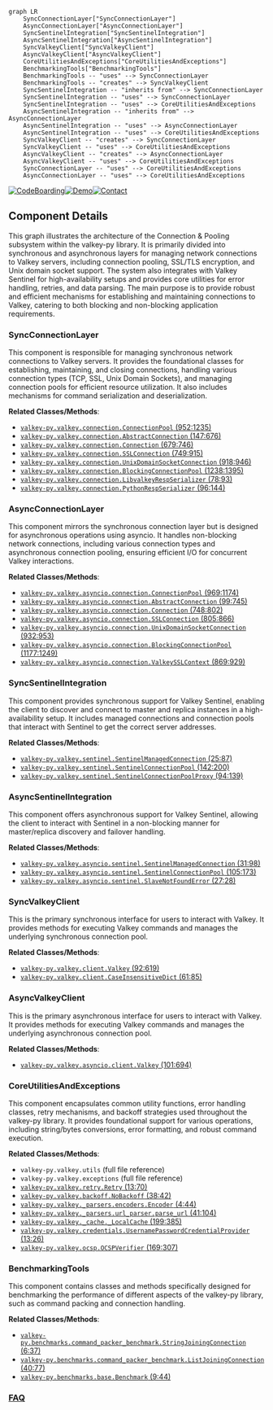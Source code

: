 ```mermaid
graph LR
    SyncConnectionLayer["SyncConnectionLayer"]
    AsyncConnectionLayer["AsyncConnectionLayer"]
    SyncSentinelIntegration["SyncSentinelIntegration"]
    AsyncSentinelIntegration["AsyncSentinelIntegration"]
    SyncValkeyClient["SyncValkeyClient"]
    AsyncValkeyClient["AsyncValkeyClient"]
    CoreUtilitiesAndExceptions["CoreUtilitiesAndExceptions"]
    BenchmarkingTools["BenchmarkingTools"]
    BenchmarkingTools -- "uses" --> SyncConnectionLayer
    BenchmarkingTools -- "creates" --> SyncValkeyClient
    SyncSentinelIntegration -- "inherits from" --> SyncConnectionLayer
    SyncSentinelIntegration -- "uses" --> SyncConnectionLayer
    SyncSentinelIntegration -- "uses" --> CoreUtilitiesAndExceptions
    AsyncSentinelIntegration -- "inherits from" --> AsyncConnectionLayer
    AsyncSentinelIntegration -- "uses" --> AsyncConnectionLayer
    AsyncSentinelIntegration -- "uses" --> CoreUtilitiesAndExceptions
    SyncValkeyClient -- "creates" --> SyncConnectionLayer
    SyncValkeyClient -- "uses" --> CoreUtilitiesAndExceptions
    AsyncValkeyClient -- "creates" --> AsyncConnectionLayer
    AsyncValkeyClient -- "uses" --> CoreUtilitiesAndExceptions
    SyncConnectionLayer -- "uses" --> CoreUtilitiesAndExceptions
    AsyncConnectionLayer -- "uses" --> CoreUtilitiesAndExceptions
```
[![CodeBoarding](https://img.shields.io/badge/Generated%20by-CodeBoarding-9cf?style=flat-square)](https://github.com/CodeBoarding/GeneratedOnBoardings)[![Demo](https://img.shields.io/badge/Try%20our-Demo-blue?style=flat-square)](https://www.codeboarding.org/demo)[![Contact](https://img.shields.io/badge/Contact%20us%20-%20contact@codeboarding.org-lightgrey?style=flat-square)](mailto:contact@codeboarding.org)

## Component Details

This graph illustrates the architecture of the Connection & Pooling subsystem within the valkey-py library. It is primarily divided into synchronous and asynchronous layers for managing network connections to Valkey servers, including connection pooling, SSL/TLS encryption, and Unix domain socket support. The system also integrates with Valkey Sentinel for high-availability setups and provides core utilities for error handling, retries, and data parsing. The main purpose is to provide robust and efficient mechanisms for establishing and maintaining connections to Valkey, catering to both blocking and non-blocking application requirements.

### SyncConnectionLayer
This component is responsible for managing synchronous network connections to Valkey servers. It provides the foundational classes for establishing, maintaining, and closing connections, handling various connection types (TCP, SSL, Unix Domain Sockets), and managing connection pools for efficient resource utilization. It also includes mechanisms for command serialization and deserialization.


**Related Classes/Methods**:

- <a href="https://github.com/valkey-io/valkey-py/blob/master/valkey/connection.py#L952-L1235" target="_blank" rel="noopener noreferrer">`valkey-py.valkey.connection.ConnectionPool` (952:1235)</a>
- <a href="https://github.com/valkey-io/valkey-py/blob/master/valkey/connection.py#L147-L676" target="_blank" rel="noopener noreferrer">`valkey-py.valkey.connection.AbstractConnection` (147:676)</a>
- <a href="https://github.com/valkey-io/valkey-py/blob/master/valkey/connection.py#L679-L746" target="_blank" rel="noopener noreferrer">`valkey-py.valkey.connection.Connection` (679:746)</a>
- <a href="https://github.com/valkey-io/valkey-py/blob/master/valkey/connection.py#L749-L915" target="_blank" rel="noopener noreferrer">`valkey-py.valkey.connection.SSLConnection` (749:915)</a>
- <a href="https://github.com/valkey-io/valkey-py/blob/master/valkey/connection.py#L918-L946" target="_blank" rel="noopener noreferrer">`valkey-py.valkey.connection.UnixDomainSocketConnection` (918:946)</a>
- <a href="https://github.com/valkey-io/valkey-py/blob/master/valkey/connection.py#L1238-L1395" target="_blank" rel="noopener noreferrer">`valkey-py.valkey.connection.BlockingConnectionPool` (1238:1395)</a>
- <a href="https://github.com/valkey-io/valkey-py/blob/master/valkey/connection.py#L78-L93" target="_blank" rel="noopener noreferrer">`valkey-py.valkey.connection.LibvalkeyRespSerializer` (78:93)</a>
- <a href="https://github.com/valkey-io/valkey-py/blob/master/valkey/connection.py#L96-L144" target="_blank" rel="noopener noreferrer">`valkey-py.valkey.connection.PythonRespSerializer` (96:144)</a>


### AsyncConnectionLayer
This component mirrors the synchronous connection layer but is designed for asynchronous operations using asyncio. It handles non-blocking network connections, including various connection types and asynchronous connection pooling, ensuring efficient I/O for concurrent Valkey interactions.


**Related Classes/Methods**:

- <a href="https://github.com/valkey-io/valkey-py/blob/master/valkey/asyncio/connection.py#L969-L1174" target="_blank" rel="noopener noreferrer">`valkey-py.valkey.asyncio.connection.ConnectionPool` (969:1174)</a>
- <a href="https://github.com/valkey-io/valkey-py/blob/master/valkey/asyncio/connection.py#L99-L745" target="_blank" rel="noopener noreferrer">`valkey-py.valkey.asyncio.connection.AbstractConnection` (99:745)</a>
- <a href="https://github.com/valkey-io/valkey-py/blob/master/valkey/asyncio/connection.py#L748-L802" target="_blank" rel="noopener noreferrer">`valkey-py.valkey.asyncio.connection.Connection` (748:802)</a>
- <a href="https://github.com/valkey-io/valkey-py/blob/master/valkey/asyncio/connection.py#L805-L866" target="_blank" rel="noopener noreferrer">`valkey-py.valkey.asyncio.connection.SSLConnection` (805:866)</a>
- <a href="https://github.com/valkey-io/valkey-py/blob/master/valkey/asyncio/connection.py#L932-L953" target="_blank" rel="noopener noreferrer">`valkey-py.valkey.asyncio.connection.UnixDomainSocketConnection` (932:953)</a>
- <a href="https://github.com/valkey-io/valkey-py/blob/master/valkey/asyncio/connection.py#L1177-L1249" target="_blank" rel="noopener noreferrer">`valkey-py.valkey.asyncio.connection.BlockingConnectionPool` (1177:1249)</a>
- <a href="https://github.com/valkey-io/valkey-py/blob/master/valkey/asyncio/connection.py#L869-L929" target="_blank" rel="noopener noreferrer">`valkey-py.valkey.asyncio.connection.ValkeySSLContext` (869:929)</a>


### SyncSentinelIntegration
This component provides synchronous support for Valkey Sentinel, enabling the client to discover and connect to master and replica instances in a high-availability setup. It includes managed connections and connection pools that interact with Sentinel to get the correct server addresses.


**Related Classes/Methods**:

- <a href="https://github.com/valkey-io/valkey-py/blob/master/valkey/sentinel.py#L25-L87" target="_blank" rel="noopener noreferrer">`valkey-py.valkey.sentinel.SentinelManagedConnection` (25:87)</a>
- <a href="https://github.com/valkey-io/valkey-py/blob/master/valkey/sentinel.py#L142-L200" target="_blank" rel="noopener noreferrer">`valkey-py.valkey.sentinel.SentinelConnectionPool` (142:200)</a>
- <a href="https://github.com/valkey-io/valkey-py/blob/master/valkey/sentinel.py#L94-L139" target="_blank" rel="noopener noreferrer">`valkey-py.valkey.sentinel.SentinelConnectionPoolProxy` (94:139)</a>


### AsyncSentinelIntegration
This component offers asynchronous support for Valkey Sentinel, allowing the client to interact with Sentinel in a non-blocking manner for master/replica discovery and failover handling.


**Related Classes/Methods**:

- <a href="https://github.com/valkey-io/valkey-py/blob/master/valkey/asyncio/sentinel.py#L31-L98" target="_blank" rel="noopener noreferrer">`valkey-py.valkey.asyncio.sentinel.SentinelManagedConnection` (31:98)</a>
- <a href="https://github.com/valkey-io/valkey-py/blob/master/valkey/asyncio/sentinel.py#L105-L173" target="_blank" rel="noopener noreferrer">`valkey-py.valkey.asyncio.sentinel.SentinelConnectionPool` (105:173)</a>
- <a href="https://github.com/valkey-io/valkey-py/blob/master/valkey/asyncio/sentinel.py#L27-L28" target="_blank" rel="noopener noreferrer">`valkey-py.valkey.asyncio.sentinel.SlaveNotFoundError` (27:28)</a>


### SyncValkeyClient
This is the primary synchronous interface for users to interact with Valkey. It provides methods for executing Valkey commands and manages the underlying synchronous connection pool.


**Related Classes/Methods**:

- <a href="https://github.com/valkey-io/valkey-py/blob/master/valkey/client.py#L92-L619" target="_blank" rel="noopener noreferrer">`valkey-py.valkey.client.Valkey` (92:619)</a>
- <a href="https://github.com/valkey-io/valkey-py/blob/master/valkey/client.py#L61-L85" target="_blank" rel="noopener noreferrer">`valkey-py.valkey.client.CaseInsensitiveDict` (61:85)</a>


### AsyncValkeyClient
This is the primary asynchronous interface for users to interact with Valkey. It provides methods for executing Valkey commands and manages the underlying asynchronous connection pool.


**Related Classes/Methods**:

- <a href="https://github.com/valkey-io/valkey-py/blob/master/valkey/asyncio/client.py#L101-L694" target="_blank" rel="noopener noreferrer">`valkey-py.valkey.asyncio.client.Valkey` (101:694)</a>


### CoreUtilitiesAndExceptions
This component encapsulates common utility functions, error handling classes, retry mechanisms, and backoff strategies used throughout the valkey-py library. It provides foundational support for various operations, including string/bytes conversions, error formatting, and robust command execution.


**Related Classes/Methods**:

- `valkey-py.valkey.utils` (full file reference)
- `valkey-py.valkey.exceptions` (full file reference)
- <a href="https://github.com/valkey-io/valkey-py/blob/master/valkey/retry.py#L13-L70" target="_blank" rel="noopener noreferrer">`valkey-py.valkey.retry.Retry` (13:70)</a>
- <a href="https://github.com/valkey-io/valkey-py/blob/master/valkey/backoff.py#L38-L42" target="_blank" rel="noopener noreferrer">`valkey-py.valkey.backoff.NoBackoff` (38:42)</a>
- <a href="https://github.com/valkey-io/valkey-py/blob/master/valkey/_parsers/encoders.py#L4-L44" target="_blank" rel="noopener noreferrer">`valkey-py.valkey._parsers.encoders.Encoder` (4:44)</a>
- <a href="https://github.com/valkey-io/valkey-py/blob/master/valkey/_parsers/url_parser.py#L41-L104" target="_blank" rel="noopener noreferrer">`valkey-py.valkey._parsers.url_parser.parse_url` (41:104)</a>
- <a href="https://github.com/valkey-io/valkey-py/blob/master/valkey/_cache.py#L199-L385" target="_blank" rel="noopener noreferrer">`valkey-py.valkey._cache._LocalCache` (199:385)</a>
- <a href="https://github.com/valkey-io/valkey-py/blob/master/valkey/credentials.py#L13-L26" target="_blank" rel="noopener noreferrer">`valkey-py.valkey.credentials.UsernamePasswordCredentialProvider` (13:26)</a>
- <a href="https://github.com/valkey-io/valkey-py/blob/master/valkey/ocsp.py#L169-L307" target="_blank" rel="noopener noreferrer">`valkey-py.valkey.ocsp.OCSPVerifier` (169:307)</a>


### BenchmarkingTools
This component contains classes and methods specifically designed for benchmarking the performance of different aspects of the valkey-py library, such as command packing and connection handling.


**Related Classes/Methods**:

- <a href="https://github.com/valkey-io/valkey-py/blob/master/benchmarks/command_packer_benchmark.py#L6-L37" target="_blank" rel="noopener noreferrer">`valkey-py.benchmarks.command_packer_benchmark.StringJoiningConnection` (6:37)</a>
- <a href="https://github.com/valkey-io/valkey-py/blob/master/benchmarks/command_packer_benchmark.py#L40-L77" target="_blank" rel="noopener noreferrer">`valkey-py.benchmarks.command_packer_benchmark.ListJoiningConnection` (40:77)</a>
- <a href="https://github.com/valkey-io/valkey-py/blob/master/benchmarks/base.py#L9-L44" target="_blank" rel="noopener noreferrer">`valkey-py.benchmarks.base.Benchmark` (9:44)</a>




### [FAQ](https://github.com/CodeBoarding/GeneratedOnBoardings/tree/main?tab=readme-ov-file#faq)